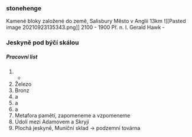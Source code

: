 ### stonehenge

Kamené bloky založené do země,
Salisbury Město v Anglii 13km
![[Pasted image 20210923135343.png]]
2100 - 1900 Př. n. l.
Gerald Hawk -

### Jeskyně pod býčí skálou
##### Pracovní list
1.  -
3. Železo
4. Bronz
5. a
6. a
7. a
8. Metafora pamětí, zapomeneme a vzpomeneme
9. Údolí mezi Adamovem a Skryjí
10. Plochá jeskyně, Muniční sklad -> podzemní továrna
